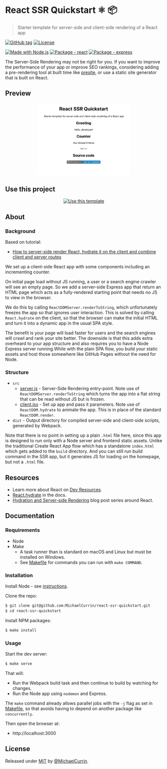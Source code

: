 # React SSR Quickstart ⚛️ 📦
> Starter template for server-side and client-side rendering of a React app

[![GitHub tag](https://img.shields.io/github/tag/MichaelCurrin/react-ssr-quickstart?include_prereleases=&sort=semver)](https://github.com/MichaelCurrin/react-ssr-quickstart/releases/)
[![License](https://img.shields.io/badge/License-MIT-blue)](#license)

[![Made with Node.js](https://img.shields.io/badge/Node.js->=12-blue?logo=node.js&logoColor=white)](https://nodejs.org)
[![Package - react](https://img.shields.io/github/package-json/dependency-version/MichaelCurrin/react-ssr-quickstart/react?logo=react&logoColor=white)](https://www.npmjs.com/package/react)
[![Package - express](https://img.shields.io/github/package-json/dependency-version/MichaelCurrin/react-ssr-quickstart/dev/express)](https://www.npmjs.com/package/express)

The Server-Side Rendering may not be right for you. If you want to improve the performance of your app or improve SEO rankings, considering adding a pre-rendering tool at built time like [presite][], or use a static site generator that is built on React.

[presite]: https://github.com/egoist/presite#examples


## Preview

<div align="center">
    <img src="/sample.png" alt="Sample screenshot" title="Sample screenshot" width="300" />
</div>


## Use this project

<div align="center">

[![Use this template](https://img.shields.io/badge/Generate-Use_this_template-2ea44f?style=for-the-badge)](https://github.com/MichaelCurrin/react-ssr-quickstart/generate)

</div>


## About

### Background

Based on tutorial:

- [How to server-side render React, hydrate it on the client and combine client and server routes](https://dev.to/marvelouswololo/how-to-server-side-render-react-hydrate-it-on-the-client-and-combine-client-and-server-routes-1a3p)

We set up a client-side React app with some components including an incrementing counter.

On initial page load without JS running, a user or a search engine crawler will see an empty page. So we add a server-side Express app that return an HTML page which acts as a fully-rendered starting point that needs no JS to view in the browser.

We do this by calling `ReactDOMServer.renderToString`, which unfortunately freezes the app so that ignores user interaction. This is solved by calling `React.hydrate` on the client, so that the browser can make the initial HTML and turn it into a dynamic app in the usual SPA style.

The benefit is your page will load faster for users and the search engines will crawl and rank your site better. The downside is that this adds extra overheard to your app structure and also requires you to have a Node Express server running.While with the plain SPA flow, you build your static assets and host those somewhere like GitHub Pages without the need for Node.

### Structure

- `src`
    - [server.js](/src/server.js) - Server-Side Rendering entry-point. Note use of `ReactDOMServer.renderToString` which turns the app into a flat string that can be read without JS but is frozen.
    - [client.jsx](/src/client.jsx) - Set up app and pass it parameters. Note use of `ReactDOM.hydrate` to animate the app. This is in place of the standard `ReactDOM.render`.
- `dist` - Output directory for compiled server-side and client-side scripts, generated by Webpack.

Note that there is no point in setting up a plain `.html` file here, since this app is designed to run only with a Node server and frontend static assets. Unlike the traditional Create React App flow which has a standalone `index.html` which gets added to the `build` directory. And you can still run build command in the SSR app, but it generates JS for loading on the homepage, but not a `.html` file.


## Resources

- Learn more about React on [Dev Resources](https://michaelcurrin.github.io/dev-resources/resources/javascript/packages/react/).
- [React.hydrate](https://reactjs.org/docs/react-dom.html#hydrate) in the docs.
- [Hydration and Server-side Rendering](https://blog.somewhatabstract.com/2020/03/16/hydration-and-server-side-rendering/) blog post series around React.


## Documentation

### Requirements

- Node
- Make
    - A task runner than is standard on macOS and Linux but must be installed on Windows.
    - See [Makefile](/Makefile) for commands you can run with `make COMMAND`.

### Installation

Install Node - see [instructions](https://gist.github.com/MichaelCurrin/aa1fc56419a355972b96bce23f3bccba).

Clone the repo:

```sh
$ git clone git@github.com:MichaelCurrin/react-ssr-quickstart.git
$ cd react-ssr-quickstart
```

Install NPM packages:

```sh
$ make install
```

### Usage

Start the dev server:

```sh
$ make serve
```

That will:

- Run the Webpack build task and then continue to build by watching for changes.
- Run the Node app using `nodemon` and Express.

The `make` command already allows parallel jobs with the `-j` flag as set in [Makefile](/Makefile), so that avoids having to depend on another package like `concurrently`.

Then open the browser at:

- http://localhost:3000


## License

Released under [MIT](/LICENSE) by [@MichaelCurrin](https://github.com/MichaelCurrin).
